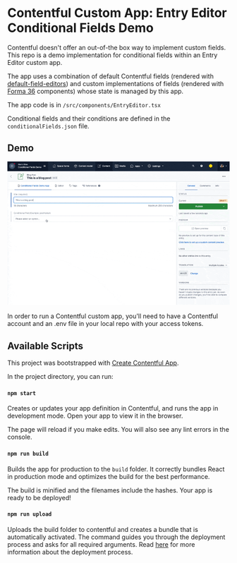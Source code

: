 # Contentful Custom App: Entry Editor Conditional Fields Demo

Contentful doesn't offer an out-of-the box way to implement custom fields.
This repo is a demo implementation for conditional fields within an Entry Editor custom app.

The app uses a combination of default Contentful fields (rendered with [default-field-editors](https://contentful-field-editors.netlify.app/shared/default-field-editors)) and custom implementations of fields (rendered with [Forma 36](https://f36.contentful.com/) components) whose state is managed by this app.

The app code is in `/src/components/EntryEditor.tsx`

Conditional fields and their conditions are defined in the `conditionalFields.json` file.

## Demo

![Entry Editor app with conditional fields demo](demo.gif)

In order to run a Contentful custom app, you'll need to have a Contentful account and an .env file in your local repo with your access tokens.

## Available Scripts

This project was bootstrapped with [Create Contentful App](https://github.com/contentful/create-contentful-app).

In the project directory, you can run:

#### `npm start`

Creates or updates your app definition in Contentful, and runs the app in development mode.
Open your app to view it in the browser.

The page will reload if you make edits.
You will also see any lint errors in the console.

#### `npm run build`

Builds the app for production to the `build` folder.
It correctly bundles React in production mode and optimizes the build for the best performance.

The build is minified and the filenames include the hashes.
Your app is ready to be deployed!

#### `npm run upload`

Uploads the build folder to contentful and creates a bundle that is automatically activated.
The command guides you through the deployment process and asks for all required arguments.
Read [here](https://www.contentful.com/developers/docs/extensibility/app-framework/create-contentful-app/#deploy-with-contentful) for more information about the deployment process.
